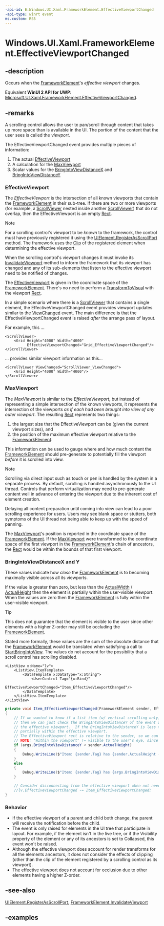 ```yaml
---
-api-id: E:Windows.UI.Xaml.FrameworkElement.EffectiveViewportChanged
-api-type: winrt event
ms.custom: RS5
---
```


<!-- Event syntax.
public event TypedEventHandler EffectiveViewportChanged<FrameworkElement, EffectiveViewportChangedEventArgs>
-->

# Windows.UI.Xaml.FrameworkElement.EffectiveViewportChanged

## -description

Occurs when the [FrameworkElement](frameworkelement.md)'s *effective viewport* changes.

Equivalent **WinUI 2 API for UWP**: [Microsoft.UI.Xaml.FrameworkElement.EffectiveViewportChanged](/windows/winui/api/microsoft.ui.xaml.frameworkelement.effectiveviewportchanged).

## -remarks

A scrolling control allows the user to pan/scroll through content that takes up more space than is available in the UI. The portion of the content that the user sees is called the *viewport*.

The EffectiveViewportChanged event provides multiple pieces of information:

1. The actual [EffectiveViewport](effectiveviewportchangedeventargs_effectiveviewport.md)
1. A calculation for the [MaxViewport](effectiveviewportchangedeventargs_maxviewport.md)
1. Scalar values for the [BringIntoViewDistanceX](effectiveviewportchangedeventargs_bringintoviewdistancex.md) and [BringIntoViewDistanceY](effectiveviewportchangedeventargs_bringintoviewdistancey.md)

### EffectiveViewport

The *EffectiveViewport* is the intersection of all known viewports that contain the [FrameworkElement](frameworkelement.md) in their sub-tree. If there are two or more viewports (for example, a [ScrollViewer](../windows.ui.xaml.controls/scrollviewer.md) nested inside another [ScrollViewer](../windows.ui.xaml.controls/scrollviewer.md)) that do not overlap, then the EffectiveViewport is an empty [Rect](../windows.foundation/rect.md).

> [!NOTE]
> For a scrolling control's viewport to be *known* to the framework, the control must have previously registered it using the [UIElement.RegisterAsScrollPort](uielement_registerasscrollport_591917999.md) method. The framework uses the [Clip](uielement_clip.md) of the registered element when determining the effective viewport.
>
> When the scrolling control's viewport changes it must invoke its [InvalidateViewport](frameworkelement_invalidateviewport_528063221.md) method to inform the framework that its viewport has changed and any of its sub-elements that listen to the effective viewport need to be notified of changes.

The [EffectiveViewport](effectiveviewportchangedeventargs_effectiveviewport.md) is given in the coordinate space of the [FrameworkElement](frameworkelement.md). There's no need to perform a [TransformToVisual](uielement_transformtovisual_799251735.md) with the viewport [Rect](../windows.foundation/rect.md).

In a simple scenario where there is a [ScrollViewer](../windows.ui.xaml.controls/scrollviewer.md) that contains a single element, the EffectiveViewportChanged event provides viewport updates similar to the [ViewChanged](../windows.ui.xaml.controls/scrollviewer_viewchanged.md) event. The main difference is that the EffectiveViewportChanged event is raised *after* the arrange pass of layout.

For example, this ...

```xaml
<ScrollViewer>
    <Grid Height="4000" Width="4000"
          EffectiveViewportChanged="Grid_EffectiveViewportChanged"/>
</ScrollViewer>
```

... provides similar viewport information as this...

```xaml
<ScrollViewer ViewChanged="ScrollViewer_ViewChanged">
    <Grid Height="4000" Width="4000"/>
</ScrollViewer>
```

### MaxViewport

The *MaxViewport* is similar to the *EffectiveViewport*, but instead of representing a simple intersection of the known viewports, it represents the intersection of the viewports *as if each had been brought into view of any outer viewport*. The resulting [Rect](../windows.foundation/rect.md) represents two things:

1. the largest size that the EffectiveViewport can be (given the current viewport sizes), and
1. the position of the maximum effective viewport relative to the [FrameworkElement](frameworkelement.md).

This information can be used to gauge where and how much content the [FrameworkElement](frameworkelement.md) should pre-generate to potentially fill the viewport *before* it is scrolled into view.

> [!NOTE]
> Scrolling via direct input such as touch or pen is handled by the system in a separate process. By default, scrolling is handled asynchronously to the UI thread. Controls that perform virtualization may need to pre-generate content well in advance of entering the viewport due to the inherent cost of element creation.  
>
> Delaying all content preparation until coming into view can lead to a poor scrolling experience for users. Users may see blank space or stutters, both symptoms of the UI thread not being able to keep up with the speed of panning.

The [MaxViewport](effectiveviewportchangedeventargs_maxviewport.md)'s position is reported in the coordinate space of the [FrameworkElement](frameworkelement.md). If the [MaxViewport](effectiveviewportchangedeventargs_maxviewport.md) were transformed to the coordinate space of the first viewport in the [FrameworkElement](frameworkelement.md)'s chain of ancestors, the [Rect](../windows.foundation/rect.md) would be within the bounds of that first viewport.

### BringIntoViewDistanceX and Y

These values indicate how *close* the [FrameworkElement](frameworkelement.md) is to becoming maximally visible across all its viewports.  

If the value is greater than zero, but less than the [ActualWidth](frameworkelement_actualwidth.md) / [ActualHeight](frameworkelement_actualheight.md) then the element is partially within the user-visible viewport.  When the values are zero then the [FrameworkElement](frameworkelement.md) is fully within the user-visible viewport.

> [!TIP]
> This does not guarantee that the element is visible to the user since other elements with a higher Z-order may still be occluding the [FrameworkElement](frameworkelement.md).

Stated more formally, these values are the sum of the absolute distance that the [FrameworkElement](frameworkelement.md) would be translated when satisfying a call to [StartBringIntoView](uielement_startbringintoview_1818344798.md). The values do not account for the possibility that a scroll control has scrolling disabled.

```xaml
<ListView x:Name="lv">
    <ListView.ItemTemplate>
        <DataTemplate x:DataType="x:String">
            <UserControl Tag="{x:Bind}"
                         EffectiveViewportChanged="Item_EffectiveViewportChanged"/>
        </DataTemplate>
    </ListView.ItemTemplate>
</ListView>
```

```csharp
private void Item_EffectiveViewportChanged(FrameworkElement sender, EffectiveViewportChangedEventArgs args)
{
    // If we wanted to know if a list item (w/ vertical scrolling only) is partially within the viewport
    // then we can just check the BringIntoViewDistanceY of the event args.  If the distance is 0 then the item is fully within
    // the effective viewport.  If the BringIntoViewDistanceY is less than the sender's ActualHeight, then its
    // partially within the effective viewport.
    // The EffectiveViewport rect is relative to the sender, so we can use it to know where the element is within the viewport.  
    // NOTE: "Within the viewport" != visible to the user's eye, since another element may overlap and obscure it.
    if (args.BringIntoViewDistanceY < sender.ActualHeight)
    {
        Debug.WriteLine($"Item: {sender.Tag} has {sender.ActualHeight - args.BringIntoViewDistanceY} pixels within the viewport");
    }
    else
    {
        Debug.WriteLine($"Item: {sender.Tag} has {args.BringIntoViewDistanceY - sender.ActualHeight} pixels to go before it is even partially visible");
    }

    // Consider disconnecting from the effective viewport when not needed.  Otherwise, it is called on every viewport change.
    //lv.EffectiveViewportChanged -= Item_EffectiveViewportChanged;
}
```

### Behavior

- If the effective viewport of a parent and child both change, the parent will receive the notification before the child.
- The event is only raised for elements in the UI tree that participate in layout. For example, if the element isn't in the live tree, or if the Visibility property of the element or any of its ancestors is set to Collapsed, this event won't be raised.
- Although the effective viewport does account for render transforms for all the elements ancestors, it does not consider the effects of clipping (other than the clip of the element registered by a scrolling control as its viewport).
- The effective viewport does not account for occlusion due to other elements having a higher Z-order.

## -see-also

[UIElement.RegisterAsScrollPort](/uwp/api/windows.ui.xaml.uielement.registerasscrollport), [FrameworkElement.InvalidateViewport](/uwp/api/windows.ui.xaml.frameworkelement.invalidateviewport)

## -examples
